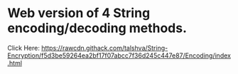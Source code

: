 # Web version of 4 String encoding/decoding methods.
Click Here: https://rawcdn.githack.com/talshva/String-Encryption/f5d3be59264ea2bf17f07abcc7f36d245c447e87/Encoding/index.html
